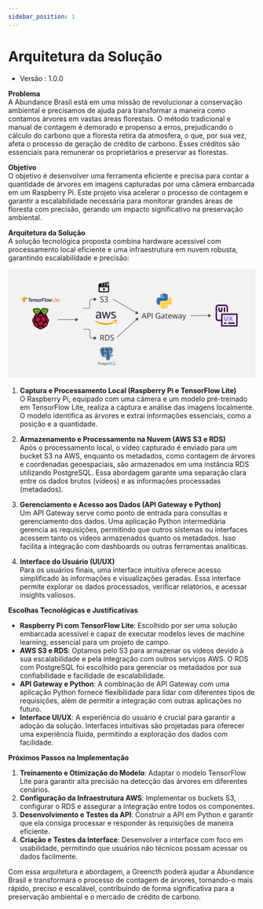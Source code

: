 ```yaml
---
sidebar_position: 1
---
```


# Arquitetura da Solução

- Versão : 1.0.0

**Problema**  
A Abundance Brasil está em uma missão de revolucionar a conservação ambiental e precisamos de ajuda para transformar a maneira como contamos árvores em vastas áreas florestais. O método tradicional e manual de contagem é demorado e propenso a erros, prejudicando o cálculo do carbono que a floresta retira da atmosfera, o que, por sua vez, afeta o processo de geração de crédito de carbono. Esses créditos são essenciais para remunerar os proprietários e preservar as florestas.

**Objetivo**  
O objetivo é desenvolver uma ferramenta eficiente e precisa para contar a quantidade de árvores em imagens capturadas por uma câmera embarcada em um Raspberry Pi. Este projeto visa acelerar o processo de contagem e garantir a escalabilidade necessária para monitorar grandes áreas de floresta com precisão, gerando um impacto significativo na preservação ambiental.

**Arquitetura da Solução**  
A solução tecnológica proposta combina hardware acessível com processamento local eficiente e uma infraestrutura em nuvem robusta, garantindo escalabilidade e precisão:

![Arquitetura](docs\static\img\Arquitetura.jpg)

1. **Captura e Processamento Local (Raspberry Pi e TensorFlow Lite)**  
   O Raspberry Pi, equipado com uma câmera e um modelo pré-treinado em TensorFlow Lite, realiza a captura e análise das imagens localmente. O modelo identifica as árvores e extrai informações essenciais, como a posição e a quantidade.

2. **Armazenamento e Processamento na Nuvem (AWS S3 e RDS)**  
   Após o processamento local, o vídeo capturado é enviado para um bucket S3 na AWS, enquanto os metadados, como contagem de árvores e coordenadas geoespaciais, são armazenados em uma instância RDS utilizando PostgreSQL. Essa abordagem garante uma separação clara entre os dados brutos (vídeos) e as informações processadas (metadados).

3. **Gerenciamento e Acesso aos Dados (API Gateway e Python)**  
   Um API Gateway serve como ponto de entrada para consultas e gerenciamento dos dados. Uma aplicação Python intermediária gerencia as requisições, permitindo que outros sistemas ou interfaces acessem tanto os vídeos armazenados quanto os metadados. Isso facilita a integração com dashboards ou outras ferramentas analíticas.

4. **Interface do Usuário (UI/UX)**  
   Para os usuários finais, uma interface intuitiva oferece acesso simplificado às informações e visualizações geradas. Essa interface permite explorar os dados processados, verificar relatórios, e acessar insights valiosos.

**Escolhas Tecnológicas e Justificativas**  
- **Raspberry Pi com TensorFlow Lite**: Escolhido por ser uma solução embarcada acessível e capaz de executar modelos leves de machine learning, essencial para um projeto de campo.
- **AWS S3 e RDS**: Optamos pelo S3 para armazenar os vídeos devido à sua escalabilidade e pela integração com outros serviços AWS. O RDS com PostgreSQL foi escolhido para gerenciar os metadados por sua confiabilidade e facilidade de escalabilidade.
- **API Gateway e Python**: A combinação de API Gateway com uma aplicação Python fornece flexibilidade para lidar com diferentes tipos de requisições, além de permitir a integração com outras aplicações no futuro.
- **Interface UI/UX**: A experiência do usuário é crucial para garantir a adoção da solução. Interfaces intuitivas são projetadas para oferecer uma experiência fluida, permitindo a exploração dos dados com facilidade.

**Próximos Passos na Implementação**  
1. **Treinamento e Otimização do Modelo**: Adaptar o modelo TensorFlow Lite para garantir alta precisão na detecção das árvores em diferentes cenários.
2. **Configuração da Infraestrutura AWS**: Implementar os buckets S3, configurar o RDS e assegurar a integração entre todos os componentes.
3. **Desenvolvimento e Testes da API**: Construir a API em Python e garantir que ela consiga processar e responder às requisições de maneira eficiente.
4. **Criação e Testes da Interface**: Desenvolver a interface com foco em usabilidade, permitindo que usuários não técnicos possam acessar os dados facilmente.

Com essa arquitetura e abordagem, a Greencth poderá ajudar a Abundance Brasil e transformará o processo de contagem de árvores, tornando-o mais rápido, preciso e escalável, contribuindo de forma significativa para a preservação ambiental e o mercado de crédito de carbono.
